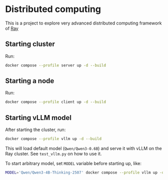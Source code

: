 # Distributed computing

This is a project to explore very advanced distributed computing framework of [Ray](https://docs.ray.io/en/latest/index.html)

## Starting cluster

Run:

```bash
docker compose --profile server up -d --build
```

## Starting a node

Run:

```bash
docker compose --profile client up -d --build
```


## Starting vLLM model

After starting the cluster, run:

```bash
docker compose --profile vllm up -d --build
```

This will load default model (`Qwen/Qwen3-0.6B`) and serve it with vLLM on the Ray cluster.
See `test_vllm.py` on how to use it.

To start arbitrary model, set `MODEL` variable before starting up, like:

```bash
MODEL='Qwen/Qwen3-4B-Thinking-2507' docker compose --profile vllm up -d --build
```
